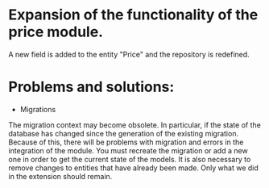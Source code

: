# Expansion of the functionality of the price module.

A new field is added to the entity "Price" and the repository is redefined.

# Problems and solutions:

* Migrations

The migration context may become obsolete. In particular, if the state of the database has changed since the generation of the existing migration. Because of this, there will be problems with migration and errors in the integration of the module.
You must recreate the migration or add a new one in order to get the current state of the models. It is also necessary to remove changes to entities that have already been made. Only what we did in the extension should remain.
